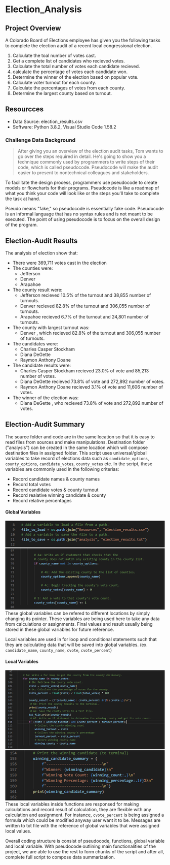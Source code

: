 # Election_Analysis

## Project Overview
A Colorado Board of Elections employee has given you the following tasks to complete the election audit of a recent local congressional election.

1. Calculate the toal number of votes cast.
2. Get a complete list of candidates who recieved votes.
3. Calculate the total number of votes each candidate recieved.
4. calculate the percentage of votes each candidate won.
5. Determine the winner of the election based on popular vote.
6. Calculate voter turnout for each county.
7. Calculate the percentages of votes from each county.
8. Determine the largest county based on turnout.

## Resourcces
- Data Source: election_results.csv
- Software: Python 3.8.2, Visual Studio Code 1.58.2

### Challenge Data Background
> After giving you an overview of the election audit tasks, Tom wants to go over the steps required in detail. He's going to show you a technique commonly used by programmers to write steps of their code, which is called pseudocode. Pseudocode will make the audit easier to present to nontechnical colleagues and stakeholders.

To facilitate the design process, programmers use pseudocode to create models or flowcharts for their programs. Pseudocode is like a roadmap of what you think your code will look like or the steps you'll take to complete the task at hand.

Pseudo means "fake," so pseudocode is essentially fake code. Pseudocode is an informal language that has no syntax rules and is not meant to be executed. The point of using pseudocode is to focus on the overall design of the program.

## Election-Audit Results
The analysis of election show that:
- There were 369,711 votes cast in the election
- The counties were:
  - Jefferson
  - Denver
  - Arapahoe
- The county result were:
  - Jefferson recieved 10.5% of the turnout and 38,855 number of turnouts.
  - Denver recieved 82.8% of the turnout and 306,055 number of turnouts.
  - Arapahoe recieved 6.7% of the turnout and 24,801 number of turnouts.
- The county with largest turnout was:
  - Denver , which recieved 82.8% of the turnout and 306,055 number of turnouts.
- The candidates were:
  - Charles Casper Stockham
  - Diana DeGette
  - Raymon Anthony Doane
- The candidate results were:
  - Charles Casper Stockham recieved 23.0% of vote and 85,213 number of votes.
  - Diana DeGette recieved 73.8% of vote and 272,892 number of votes.
  - Raymon Anthony Doane recieved 3.1% of vote and 11,606 number of votes.
- The winner of the election was:
  - Diana DeGette , who recieved 73.8% of vote and 272,892 number of votes.

## Election-Audit Summary
The source folder and code are in the same location so that it is easy to read files from sources and make manipulations. Destination folder ("analysis") can be created in the same location which will compose destination files in assigned folder. This script uses universal/global variables to take record of elections data such as `candidate_options`, `county_options`, `candidate_votes`, `county_votes` etc. In the script, these variables are commonly used in the following criterias:
- Record candidate names & county names
- Record total votes
- Record candidate votes & county turnout
- Record realative winning candidate & county
- Record relative percentages

#### Global Variables
![files to save/load](https://github.com/WilliamBHW/Election_Analysis/blob/main/Resources/file_to_change.png)
![global](https://github.com/WilliamBHW/Election_Analysis/blob/main/Resources/county_setup.png)
<br>
These global variables can be refered to different locations by simply changing its pointer. These variables are being used here to take any data from calculations or assignments. Final values and result usually being stored in these global variables for future reference.
<br>

Local variables are used in for loop and conditional statements such that they are calculating data that will be saved into global variables. (ex. `candidate_name`, `county_name`, `cvote`, `cvote_percent`)
#### Local Variables
![calculation](https://github.com/WilliamBHW/Election_Analysis/blob/main/Resources/county_main.png)
![messages](https://github.com/WilliamBHW/Election_Analysis/blob/main/Resources/modify.png)
<br>
These local variables inside functions are responsed for making calculations and record result of calculation, they are flexible with any calculation and assignment. For instance, `cvote_percent` is being assigned a formula which could be modified anyway user want it to be. Messages are written to txt file with the reference of global variables that were assigned local values.
<br>

Overall coding structure is consist of pseudocode, functions, global variable and local variable. With pseudocode outlining main functionalities of the project, we are able to use the rest to form chunks of the script and after all, complete full script to compose data summarization.
